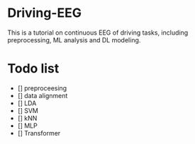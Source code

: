 # Driving-EEG
This is a tutorial on continuous EEG of driving tasks, including preprocessing, ML analysis and DL modeling.

# Todo list
- [] preproceesing
- [] data alignment
- [] LDA
- [] SVM
- [] kNN
- [] MLP
- [] Transformer
